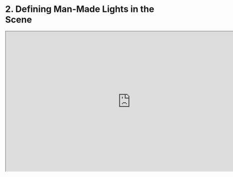 # 2. Defining Man-Made Lights in the Scene

<p><iframe title="YouTube video player" src="https://www.youtube.com/embed/ajjxiWo0D6I?rel=0" width="800" height="450" allowfullscreen="allowfullscreen" allow="accelerometer; autoplay; clipboard-write; encrypted-media; gyroscope; picture-in-picture"></iframe></p>